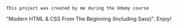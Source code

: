     This project was created by me during the Udemy course 
"Modern HTML & CSS From The Beginning (Including Sass)". 
    Enjoy!
